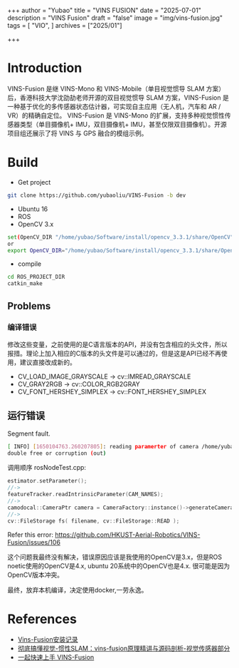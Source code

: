 +++
author = "Yubao"
title = "VINS FUSION"
date = "2025-07-01"
description = "VINS Fusion"
draft = "false"
image = "img/vins-fusion.jpg"
tags = [
    "VIO",
]
archives = ["2025/01"]

+++

# Introduction


VINS-Fusion 是继 VINS-Mono 和 VINS-Mobile（单目视觉惯导 SLAM 方案）后，香港科技大学沈劭劼老师开源的双目视觉惯导 SLAM 方案，VINS-Fusion 是一种基于优化的多传感器状态估计器，可实现自主应用（无人机，汽车和 AR / VR）的精确自定位。 VINS-Fusion 是 VINS-Mono 的扩展，支持多种视觉惯性传感器类型（单目摄像机+ IMU，双目摄像机+ IMU，甚至仅限双目摄像机）。开源项目组还展示了将 VINS 与 GPS 融合的模组示例。

# Build
- Get project
```sh
git clone https://github.com/yubaoliu/VINS-Fusion -b dev
```
- Ubuntu 16
- ROS
- OpenCV 3.x
```sh
set(OpenCV_DIR "/home/yubao/Software/install/opencv_3.3.1/share/OpenCV")
or
export OpenCV_DIR="/home/yubao/Software/install/opencv_3.3.1/share/OpenCV"
```
- compile
```sh
cd ROS_PROJECT_DIR
catkin_make
```

## Problems
### 编译错误
修改这些变量，之前使用的是C语言版本的API，并没有包含相应的头文件，所以报措。理论上加入相应的C版本的头文件是可以通过的，但是这是API已经不再使用，建议直接改成新的。
- CV_LOAD_IMAGE_GRAYSCALE -> cv::IMREAD_GRAYSCALE
- CV_GRAY2RGB -> cv::COLOR_RGB2GRAY
- CV_FONT_HERSHEY_SIMPLEX -> cv::FONT_HERSHEY_SIMPLEX

## 运行错误
Segment fault.

```sh
[ INFO] [1650104763.260207805]: reading paramerter of camera /home/yubao/catkin_ws/src/VINS-Fusion/config/euroc/cam0_mei.yaml
double free or corruption (out)
```

调用顺序
rosNodeTest.cpp:
```cpp
estimator.setParameter();
//->
featureTracker.readIntrinsicParameter(CAM_NAMES);
//->
camodocal::CameraPtr camera = CameraFactory::instance()->generateCameraFromYamlFile(calib_file[i]);
//->
cv::FileStorage fs( filename, cv::FileStorage::READ );
```

Refer this error: https://github.com/HKUST-Aerial-Robotics/VINS-Fusion/issues/106

这个问题我最终没有解决，错误原因应该是我使用的OpenCV是3.x，但是ROS noetic使用的OpenCV是4.x, ubuntu 20系统中的OpenCV也是4.x. 很可能是因为OpenCV版本冲突。

最终，放弃本机编译，决定使用docker,一劳永逸。


# References

- [Vins-Fusion安装记录](https://zhuanlan.zhihu.com/p/432167383)
- [彻底搞懂视觉-惯性SLAM：vins-fusion原理精讲与源码剖析-视觉传感器部分](https://www.bilibili.com/video/BV1YY41147k2)
- [一起快速上手 VINS-Fusion](https://zhuanlan.zhihu.com/p/62988961)
